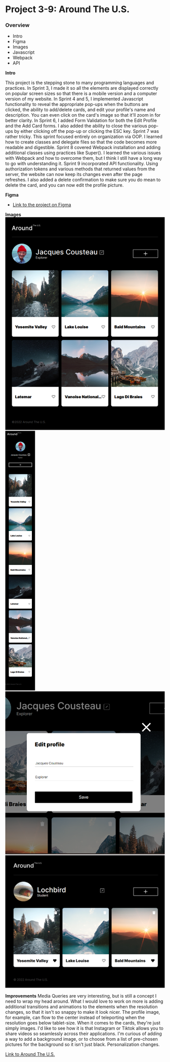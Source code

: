 # Project 3-9: Around The U.S.

### Overview

- Intro
- Figma
- Images
- Javascript
- Webpack
- API

**Intro**

This project is the stepping stone to many programming languages and practices.
In Sprint 3, I made it so all the elements are displayed correctly on popular screen sizes so that there is a mobile version and a computer version of my website.
In Sprint 4 and 5, I implemented Javascript functionality to reveal the appropriate pop-ups when the buttons are clicked, the ability to add/delete cards, and edit your profile's name and description. You can even click on the card's image so that it'll zoom in for better clarity.
In Sprint 6, I added Form Validation for both the Edit Profile and the Add Card forms. I also added the ability to close the various pop-ups by either clicking off the pop-up or clicking the ESC key.
Sprint 7 was rather tricky. This sprint focused entirely on organization via OOP. I learned how to create classes and delegate files so that the code becomes more readable and digestible.
Sprint 8 covered Webpack installation and adding additional classes using practices like Super(). I learned the various issues with Webpack and how to overcome them, but I think I still have a long way to go with understanding it.
Sprint 9 incorporated API functionality. Using authorization tokens and various methods that returned values from the server, the website can now keep its changes even after the page refreshes. I also added a delete confirmation to make sure you do mean to delete the card, and you can now edit the profile picture.

**Figma**

- [Link to the project on Figma](https://www.figma.com/file/ii4xxsJ0ghevUOcssTlHZv/Sprint-3%3A-Around-the-US?node-id=0%3A1)

**Images**
![Desktop Version of the Website](./src/images/readme_desktop.png)
![Mobile Version of the Website](./src/images/readme_mobile.png)
![Pop-Up for Edit Profile](./src/images/readme_pop-up.png)
![Sprint 9 API](./src/images/readme_api.png)

**Improvements**
Media Queries are very interesting, but is still a concept I need to wrap my head around.
What I would love to work on more is adding additional transitions and animations to the elements when the resolution changes, so that it isn't so snappy to make it look nicer. The profile image, for example, can flow to the center instead of teleporting when the resolution goes below tablet-size.
When it comes to the cards, they're just simply images. I'd like to see how it is that Instagram or Tiktok allows you to share videos so seamlessly across their applications.
I'm curious of adding a way to add a background image, or to choose from a list of pre-chosen pictures for the background so it isn't just black. Personalization changes.

[Link to Around The U.S.](https://lochbird.github.io/se_project_aroundtheus/)
